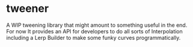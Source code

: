 # tweener
A WIP tweening library that might amount to something useful in the end. For now It provides an API for developers to do all sorts of Interpolation including a Lerp Builder to make some funky curves programmatically.
